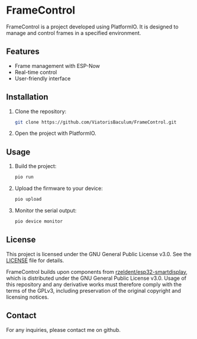 # FrameControl

FrameControl is a project developed using PlatformIO. It is designed to manage and control frames in a specified environment.

## Features

- Frame management with ESP-Now
- Real-time control
- User-friendly interface

## Installation

1. Clone the repository:
   ```sh
   git clone https://github.com/ViatorisBaculum/FrameControl.git
   ```
2. Open the project with PlatformIO.

## Usage

1. Build the project:
   ```sh
   pio run
   ```
2. Upload the firmware to your device:
   ```sh
   pio upload
   ```
3. Monitor the serial output:
   ```sh
   pio device monitor
   ```

## License

This project is licensed under the GNU General Public License v3.0. See the [LICENSE](LICENSE) file for details.

FrameControl builds upon components from [rzeldent/esp32-smartdisplay](https://github.com/rzeldent/esp32-smartdisplay),
which is distributed under the GNU General Public License v3.0. Usage of this repository and any
derivative works must therefore comply with the terms of the GPLv3, including preservation of the
original copyright and licensing notices.

## Contact

For any inquiries, please contact me on github.

